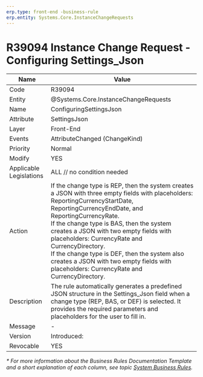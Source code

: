 ```yaml
---
erp.type: front-end -business-rule
erp.entity: Systems.Core.InstanceChangeRequests
---
```


# R39094 Instance Change Request - Configuring Settings_Json
| Name | Value |
| ---- | ----- |
| Code | R39094 |
| Entity | @Systems.Core.InstanceChangeRequests |
| Name | ConfiguringSettingsJson |
| Attribute | SettingsJson |
| Layer | Front-End |
| Events | AttributeChanged (ChangeKind) |
| Priority | Normal |
| Modify | YES |
| Applicable Legislations | ALL // no condition needed |
| Action | If the change type is REP, then the system creates a JSON with three empty fields with placeholders: ReportingCurrencyStartDate, ReportingCurrencyEndDate, and ReportingCurrencyRate. <br> If the change type is BAS, then the system creates a JSON with two empty fields with placeholders: CurrencyRate and CurrencyDirectory. <br>  If the change type is DEF, then the system also creates a JSON with two empty fields with placeholders: CurrencyRate and CurrencyDirectory. |
| Description | The rule automatically generates a predefined JSON structure in the Settings_Json field when a change type (REP, BAS, or DEF) is selected. It provides the required parameters and placeholders for the user to fill in. |
| Message | - |
| Version | Introduced: |
| Revocable | YES |

*\* For more information about the Business Rules Documentation Template and a short explanation of each column, see
topic [System Business Rules](../templates/template-description-system-business-rules.md).*
